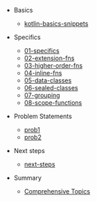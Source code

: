 - Basics
	- [kotlin-basics-snippets](./basics/kotlin-basics-snippets.md)
- Specifics
	- [01-specifics](./specifics/01-specifics.md)
	- [02-extension-fns](./specifics/02-extension-fns.md)
	- [03-higher-order-fns](./specifics/03-higher-order-fns.md)
	- [04-inline-fns](./specifics/04-inline-fns.md)
	- [05-data-classes](./specifics/05-data-classes.md)
	- [06-sealed-classes](./specifics/06-sealed-classes.md)
	- [07-grouping](./specifics/07-grouping.md)
	- [08-scope-functions](./specifics/08-scope-functions.md)
- Problem Statements
	- [prob1](./problem-statements/prob1.md)
	- [prob2](./problem-statements/prob2.md)
- Next steps
	- [next-steps](./next-steps/next-steps.md)

- Summary
	- [Comprehensive Topics](comprehensive-topics-list.md)
